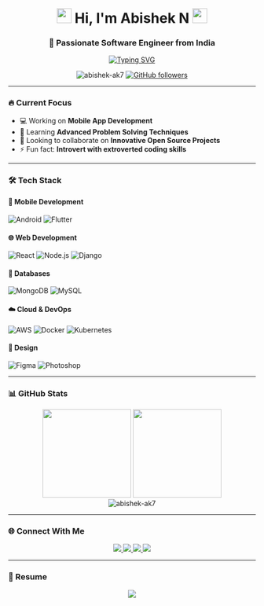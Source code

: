<h1 align="center"> 
  <img src="https://media.giphy.com/media/hvRJCLFzcasrR4ia7z/giphy.gif" width="30px"/> 
  Hi, I'm Abishek N
  <img src="https://media.giphy.com/media/hvRJCLFzcasrR4ia7z/giphy.gif" width="30px"/> 
</h1>
<h3 align="center">🚀 Passionate Software Engineer from India</h3>

<p align="center">
  <a href="https://git.io/typing-svg">
    <img src="https://readme-typing-svg.demolab.com?font=Fira+Code&pause=1000&color=22D3EE&center=true&vCenter=true&width=435&lines=Mobile+App+Developer;Problem+Solver;Open+Source+Contributor" alt="Typing SVG" />
  </a>
</p>

<p align="center">
  <img src="https://komarev.com/ghpvc/?username=abishek-ak7&label=Profile+Views&color=0e75b6&style=for-the-badge" alt="abishek-ak7" /> 
  <a href="https://github.com/abishek-ak7?tab=followers">
    <img src="https://img.shields.io/github/followers/abishek-ak7?label=Followers&style=for-the-badge&color=0e75b6" alt="GitHub followers" />
  </a>
</p>

---

### 🔥 Current Focus
- 💻 Working on **Mobile App Development**
- 🌱 Learning **Advanced Problem Solving Techniques**
- 🤝 Looking to collaborate on **Innovative Open Source Projects**
- ⚡ Fun fact: **Introvert with extroverted coding skills**

---

### 🛠️ Tech Stack

#### 📱 Mobile Development
![Android](https://img.shields.io/badge/Android-3DDC84?style=for-the-badge&logo=android&logoColor=white)
![Flutter](https://img.shields.io/badge/Flutter-02569B?style=for-the-badge&logo=flutter&logoColor=white)

#### 🌐 Web Development
![React](https://img.shields.io/badge/React-20232A?style=for-the-badge&logo=react&logoColor=61DAFB)
![Node.js](https://img.shields.io/badge/Node.js-339933?style=for-the-badge&logo=nodedotjs&logoColor=white)
![Django](https://img.shields.io/badge/Django-092E20?style=for-the-badge&logo=django&logoColor=white)

#### 💾 Databases
![MongoDB](https://img.shields.io/badge/MongoDB-4EA94B?style=for-the-badge&logo=mongodb&logoColor=white)
![MySQL](https://img.shields.io/badge/MySQL-005C84?style=for-the-badge&logo=mysql&logoColor=white)

#### ☁️ Cloud & DevOps
![AWS](https://img.shields.io/badge/AWS-%23FF9900.svg?style=for-the-badge&logo=amazon-aws&logoColor=white)
![Docker](https://img.shields.io/badge/Docker-2CA5E0?style=for-the-badge&logo=docker&logoColor=white)
![Kubernetes](https://img.shields.io/badge/kubernetes-326ce5.svg?style=for-the-badge&logo=kubernetes&logoColor=white)

#### 🎨 Design
![Figma](https://img.shields.io/badge/Figma-F24E1E?style=for-the-badge&logo=figma&logoColor=white)
![Photoshop](https://img.shields.io/badge/Adobe%20Photoshop-31A8FF?style=for-the-badge&logo=Adobe%20Photoshop&logoColor=white)

---

### 📊 GitHub Stats

<div align="center">
  <img height="180em" src="https://github-readme-stats.vercel.app/api?username=abishek-ak7&show_icons=true&theme=radical&count_private=true&include_all_commits=true" />
  <img height="180em" src="https://github-readme-stats.vercel.app/api/top-langs/?username=abishek-ak7&layout=compact&theme=radical" />
</div>

<div align="center">
  <img src="https://github-readme-streak-stats.herokuapp.com/?user=abishek-ak7&theme=radical" alt="abishek-ak7" />
</div>

---

### 🌐 Connect With Me

<p align="center">
  <a href="https://linkedin.com/in/abishek-n7" target="blank">
    <img src="https://img.shields.io/badge/LinkedIn-0077B5?style=for-the-badge&logo=linkedin&logoColor=white" />
  </a>
  <a href="https://instagram.com/its_me._.ak_" target="blank">
    <img src="https://img.shields.io/badge/Instagram-E4405F?style=for-the-badge&logo=instagram&logoColor=white" />
  </a>
  <a href="mailto:abishekcsecs@gmail.com">
    <img src="https://img.shields.io/badge/Gmail-D14836?style=for-the-badge&logo=gmail&logoColor=white" />
  </a>
  <a href="https://leetcode.com/abishekcsecs" target="blank">
    <img src="https://img.shields.io/badge/-LeetCode-FFA116?style=for-the-badge&logo=LeetCode&logoColor=black" />
  </a>
</p>

---

### 📝 Resume
<p align="center">
  <a href="https://drive.google.com/file/d/1U9_0G7FcroucHg0esL6WAKzrYOY9p5m1/view?usp=sharing" target="_blank">
    <img src="https://img.shields.io/badge/View_My_Resume-4285F4?style=for-the-badge&logo=google-drive&logoColor=white" />
  </a>
</p>
